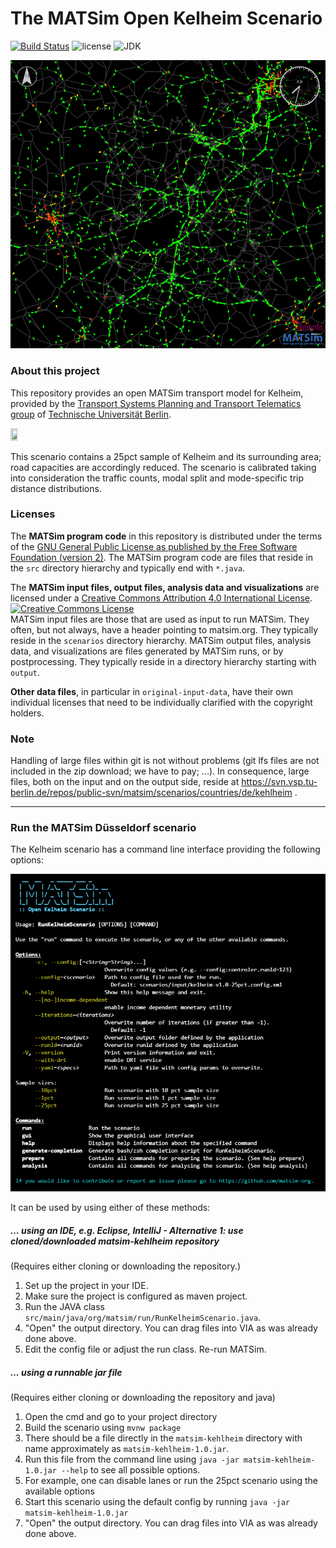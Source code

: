 # The MATSim Open Kelheim Scenario

[![Build Status](https://github.com/matsim-scenarios/matsim-kelheim/actions/workflows/build.yaml/badge.svg)](https://github.com/matsim-scenarios/matsim-kelheim/actions/workflows/build.yaml)
![license](https://img.shields.io/github/license/matsim-scenarios/matsim-kehlheim.svg)
![JDK](https://img.shields.io/badge/JDK-11+-green.svg)

![Kelheim MATSim network and agents](scenarios/visualization-kehlheim.png "Kelheim MATSim network and agents")


### About this project

This repository provides an open MATSim transport model for Kelheim, provided by the [Transport Systems Planning and Transport Telematics group](https://www.vsp.tu-berlin.de) of [Technische Universität Berlin](http://www.tu-berlin.de).

<a rel="TU Berlin" href="https://www.vsp.tu-berlin.de"><img src="https://svn.vsp.tu-berlin.de/repos/public-svn/ueber_uns/logo/TUB_Logo.png" width="15%" height="15%"/></a>

This scenario contains a 25pct sample of Kelheim and its surrounding area; road capacities are accordingly reduced. The scenario is calibrated taking into consideration the traffic counts, modal split and mode-specific trip distance distributions.

### Licenses

The **MATSim program code** in this repository is distributed under the terms of the [GNU General Public License as published by the Free Software Foundation (version 2)](https://www.gnu.org/licenses/old-licenses/gpl-2.0.en.html). The MATSim program code are files that reside in the `src` directory hierarchy and typically end with `*.java`.

The **MATSim input files, output files, analysis data and visualizations** are licensed under a <a rel="license" href="http://creativecommons.org/licenses/by/4.0/">Creative Commons Attribution 4.0 International License</a>.
<a rel="license" href="http://creativecommons.org/licenses/by/4.0/"><img alt="Creative Commons License" style="border-width:0" src="https://i.creativecommons.org/l/by/4.0/80x15.png" /></a><br /> MATSim input files are those that are used as input to run MATSim. They often, but not always, have a header pointing to matsim.org. They typically reside in the `scenarios` directory hierarchy. MATSim output files, analysis data, and visualizations are files generated by MATSim runs, or by postprocessing.  They typically reside in a directory hierarchy starting with `output`.

**Other data files**, in particular in `original-input-data`, have their own individual licenses that need to be individually clarified with the copyright holders.

### Note

Handling of large files within git is not without problems (git lfs files are not included in the zip download; we have to pay; ...).  In consequence, large files, both on the input and on the output side, reside at https://svn.vsp.tu-berlin.de/repos/public-svn/matsim/scenarios/countries/de/kehlheim .

----
### Run the MATSim Düsseldorf scenario

The Kelheim scenario has a command line interface providing the following options:

![Kelheim Scenario CLI](scenarios/cli.png "Kelheim Scenario CLI")

It can be used by using either of these methods:

##### ... using an IDE, e.g. Eclipse, IntelliJ - Alternative 1: use cloned/downloaded matsim-kehlheim repository
(Requires either cloning or downloading the repository.)

1. Set up the project in your IDE.
1. Make sure the project is configured as maven project.
1. Run the JAVA class `src/main/java/org/matsim/run/RunKelheimScenario.java`.
1. "Open" the output directory.  You can drag files into VIA as was already done above.
1. Edit the config file or adjust the run class. Re-run MATSim.

##### ... using a runnable jar file
(Requires either cloning or downloading the repository and java)

1. Open the cmd and go to your project directory
2. Build the scenario using `mvnw package`
3. There should be a file directly in the `matsim-kehlheim` directory with name approximately as `matsim-kehlheim-1.0.jar`.
4. Run this file from the command line using `java -jar matsim-kehlheim-1.0.jar --help` to see all possible options.
  1. For example, one can disable lanes or run the 25pct scenario using the available options
5. Start this scenario using the default config by running `java -jar matsim-kehlheim-1.0.jar`
6. "Open" the output directory.  You can drag files into VIA as was already done above.
